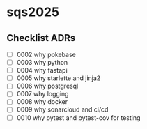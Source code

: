 # sqs2025

## Checklist ADRs
- [ ] 0002 why pokebase
- [ ] 0003 why python
- [ ] 0004 why fastapi
- [ ] 0005 why starlette and jinja2
- [ ] 0006 why postgresql
- [ ] 0007 why logging
- [ ] 0008 why docker
- [ ] 0009 why sonarcloud and ci/cd
- [ ] 0010 why pytest and pytest-cov for testing